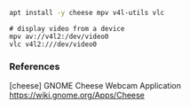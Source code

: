 
```bash
apt install -y cheese mpv v4l-utils vlc
```

```
# display video from a device
mpv av://v4l2:/dev/video0
vlc v4l2:///dev/video0
```

### References

[cheese] GNOME Cheese Webcam Application  
<https://wiki.gnome.org/Apps/Cheese>
